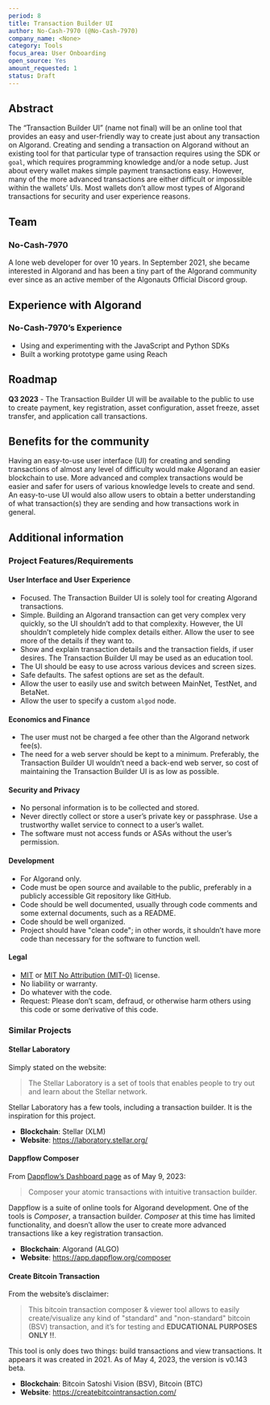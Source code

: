 ```yaml
---
period: 8
title: Transaction Builder UI
author: No-Cash-7970 (@No-Cash-7970)
company_name: <None>
category: Tools
focus_area: User Onboarding
open_source: Yes
amount_requested: 1
status: Draft
---
```


## Abstract

The “Transaction Builder UI” (name not final) will be an online tool that provides an easy and user-friendly way to create just about any transaction on Algorand. Creating and sending a transaction on Algorand without an existing tool for that particular type of transaction requires using the SDK or `goal`, which requires programming knowledge and/or a node setup. Just about every wallet makes simple payment transactions easy. However, many of the more advanced transactions are either difficult or impossible within the wallets’ UIs. Most wallets don’t allow most types of Algorand transactions for security and user experience reasons.

## Team

### No-Cash-7970

A lone web developer for over 10 years. In September 2021, she became interested in Algorand and has been a tiny part of the Algorand community ever since as an active member of the Algonauts Official Discord group.

## Experience with Algorand

### No-Cash-7970’s Experience

- Using and experimenting with the JavaScript and Python SDKs
- Built a working prototype game using Reach

## Roadmap

**Q3 2023** - The Transaction Builder UI will be available to the public to use to create payment, key registration, asset configuration, asset freeze, asset transfer, and application call transactions.

## Benefits for the community

Having an easy-to-use user interface (UI) for creating and sending transactions of almost any level of difficulty would make Algorand an easier blockchain to use. More advanced and complex transactions would be easier and safer for users of various knowledge levels to create and send. An easy-to-use UI would also allow users to obtain a better understanding of what transaction(s) they are sending and how transactions work in general.

## Additional information

### Project Features/Requirements

#### User Interface and User Experience

- Focused. The Transaction Builder UI is solely tool for creating Algorand transactions.
- Simple. Building an Algorand transaction can get very complex very quickly, so the UI shouldn’t add to that complexity. However, the UI shouldn’t completely hide complex details either. Allow the user to see more of the details if they want to.
- Show and explain transaction details and the transaction fields, if user desires. The Transaction Builder UI may be used as an education tool.
- The UI should be easy to use across various devices and screen sizes.
- Safe defaults. The safest options are set as the default.
- Allow the user to easily use and switch between MainNet, TestNet, and BetaNet.
- Allow the user to specify a custom `algod` node.

#### Economics and Finance

- The user must not be charged a fee other than the Algorand network fee(s).
- The need for a web server should be kept to a minimum. Preferably, the Transaction Builder UI wouldn’t need a back-end web server, so cost of maintaining the Transaction Builder UI is as low as possible.

#### Security and Privacy

- No personal information is to be collected and stored.
- Never directly collect or store a user’s private key or passphrase. Use a trustworthy wallet service to connect to a user’s wallet.
- The software must not access funds or ASAs without the user’s permission.

#### Development

- For Algorand only.
- Code must be open source and available to the public, preferably in a publicly accessible Git repository like GitHub.
- Code should be well documented, usually through code comments and some external documents, such as a README.
- Code should be well organized.
- Project should have "clean code"; in other words, it shouldn’t have more code than necessary for the software to function well.

#### Legal

- <a href="https://mit-license.org/">MIT</a> or <a href="https://github.com/aws/mit-0/blob/master/MIT-0">MIT No Attribution (MIT-0)</a> license.
- No liability or warranty.
- Do whatever with the code.
- Request: Please don’t scam, defraud, or otherwise harm others using this code or some derivative of this code.

### Similar Projects

#### Stellar Laboratory

Simply stated on the website:
> The Stellar Laboratory is a set of tools that enables people to try out and learn about the Stellar network.

Stellar Laboratory has a few tools, including a transaction builder. It is the inspiration for this project.

- **Blockchain**: Stellar (XLM)
- **Website**: <a href="https://laboratory.stellar.org/">https://laboratory.stellar.org/</a>

#### Dappflow Composer

From <a href="https://app.dappflow.org/dashboard">Dappflow’s Dashboard page</a> as of May 9, 2023:
> Composer your atomic transactions with intuitive transaction builder.

Dappflow is a suite of online tools for Algorand development. One of the tools is *Composer*, a transaction builder. *Composer* at this time has limited functionality, and doesn’t allow the user to create more advanced transactions like a key registration transaction.

- **Blockchain**: Algorand (ALGO)
- **Website**: <a href="https://app.dappflow.org/composer">https://app.dappflow.org/composer</a>

#### Create Bitcoin Transaction

From the website’s disclaimer:
> This bitcoin transaction composer & viewer tool allows to easily create/visualize any kind of "standard" and "non-standard" bitcoin (BSV) transaction, and it’s for testing and **EDUCATIONAL PURPOSES ONLY !!**.

This tool is only does two things: build transactions and view transactions. It appears it was created in 2021. As of May 4, 2023, the version is v0.143 beta.

- **Blockchain**: Bitcoin Satoshi Vision (BSV), Bitcoin (BTC)
- **Website**: <a href="https://createbitcointransaction.com/">https://createbitcointransaction.com/</a>
